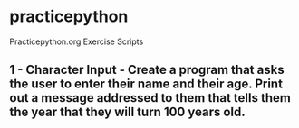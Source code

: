 # practicepython

Practicepython.org Exercise Scripts

## 1 - Character Input - Create a program that asks the user to enter their name and their age. Print out a message addressed to them that tells them the year that they will turn 100 years old.


